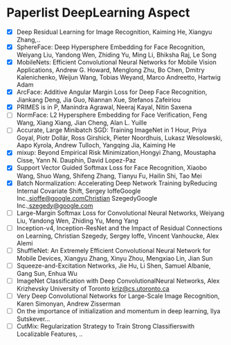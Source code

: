 # Paperlist DeepLearning Aspect
- [x] Deep Residual Learning for Image Recognition, Kaiming He, Xiangyu Zhang,..
- [x] SphereFace: Deep Hypersphere Embedding for Face Recognition, Weiyang Liu, Yandong Wen, Zhiding Yu, Ming Li, Bhiksha Raj, Le Song
- [x] MobileNets: Efficient Convolutional Neural Networks for Mobile Vision Applications, Andrew G. Howard, Menglong Zhu, Bo Chen, Dmitry Kalenichenko, Weijun Wang, Tobias Weyand, Marco Andreetto, Hartwig Adam
- [x] ArcFace: Additive Angular Margin Loss for Deep Face Recognition, Jiankang Deng, Jia Guo, Niannan Xue, Stefanos Zafeiriou
- [x] PRIMES is in P, Manindra Agrawal, Neeraj Kayal, Nitin Saxena
- [ ] NormFace: L2 Hypersphere Embedding for Face Verification, Feng Wang, Xiang Xiang, Jian Cheng, Alan L. Yuille
- [ ] Accurate, Large Minibatch SGD: Training ImageNet in 1 Hour, Priya Goyal, Piotr Dollár, Ross Girshick, Pieter Noordhuis, Lukasz Wesolowski, Aapo Kyrola, Andrew Tulloch, Yangqing Jia, Kaiming He
- [x] mixup: Beyond Empirical Risk Minimization,Hongyi Zhang, Moustapha Cisse, Yann N. Dauphin, David Lopez-Paz
- [x] Support Vector Guided Softmax Loss for Face Recognition, Xiaobo Wang, Shuo Wang, Shifeng Zhang, Tianyu Fu, Hailin Shi, Tao Mei 
- [x] Batch Normalization: Accelerating Deep Network Training byReducing Internal Covariate Shift, Sergey IoffeGoogle Inc.,sioffe@google.comChristian SzegedyGoogle Inc.,szegedy@google.com
- [ ] Large-Margin Softmax Loss for Convolutional Neural Networks, Weiyang Liu, Yandong Wen, Zhiding Yu, Meng Yang
- [ ] Inception-v4, Inception-ResNet and the Impact of Residual Connections on Learning, Christian Szegedy, Sergey Ioffe, Vincent Vanhoucke, Alex Alemi
- [ ] ShuffleNet: An Extremely Efficient Convolutional Neural Network for Mobile Devices, Xiangyu Zhang, Xinyu Zhou, Mengxiao Lin, Jian Sun
- [ ] Squeeze-and-Excitation Networks, Jie Hu, Li Shen, Samuel Albanie, Gang Sun, Enhua Wu
- [ ] ImageNet Classification with Deep ConvolutionalNeural Networks, Alex Krizhevsky University of Toronto kriz@cs.utoronto.ca 
- [ ] Very Deep Convolutional Networks for Large-Scale Image Recognition, Karen Simonyan, Andrew Zisserman
- [ ] On the importance of initialization and momentum in deep learning, Ilya Sutskever...
- [ ] CutMix: Regularization Strategy to Train Strong Classifierswith Localizable Features, ..
